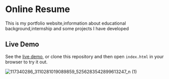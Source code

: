 # Online Resume
This is my portfolio website,information about educational background,internship and some projects I have developed

## Live Demo
See the [live demo](https://behruzayubov.github.io/myportfolio/), or clone this repository and then open `index.html` in your browser to try it out.


![117340286_3110281019089859_5256283542899613247_n (1)](https://user-images.githubusercontent.com/40219941/89724710-44b07100-da0f-11ea-9911-af2f73e7659e.png)


